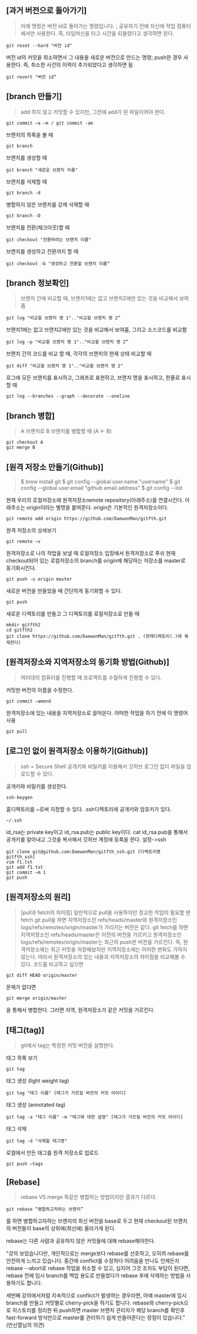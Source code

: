 ## [과거 버전으로 돌아가기]
> 아래 명령은 버전 id로 돌아가는 명령입니다. ; 공유하기 전에 자신에 작업 컴퓨터에서만 사용한다.
즉, 타임머신을 타고 시간을 되돌렸다고 생각하면 된다.

    git reset --hard "버전 id" 
버전 id의 커밋을 취소하면서 그 내용을 새로운 버전으로 만드는 명령; push한 경우 사용한다.
즉, 취소한 사건의 이력이 추가되었다고 생각하면 됨

    git revert "버전 id“

## [branch 만들기]
> add 하지 않고 커밋할 수 있지만, 그전에 add가 된 파일이어야 한다.

    git commit –a –m / git commit -am
브랜치의 목록을 볼 때

    git branch
브랜치를 생성할 때 

    git branch "새로운 브랜치 이름"
브랜치를 삭제할 때

    git branch -d
병합하지 않은 브랜치를 강제 삭제할 때 

    git branch -D
브랜치를 전환(체크아웃)할 때
    
	git checkout "전환하려는 브랜치 이름"
브랜치를 생성하고 전환까지 할 때 
    
	git checkout -b "생성하고 전환할 브랜치 이름“

## [branch 정보확인]
> 브랜치 간에 비교할 때, 브랜치1에는 없고 브랜치2에만 있는 것을 비교해서 보여줌
    
	git log "비교할 브랜치 명 1".."비교할 브랜치 명 2“
브랜치1에는 없고 브랜치2에만 있는 것을 비교해서 보여줌, 그리고 소스코드를 비교함
    
	git log –p "비교할 브랜치 명 1".."비교할 브랜치 명 2“
브랜치 간의 코드를 비교 할 때, 각각의 브랜치의 현재 상태 비교할 때 
    
	git diff "비교할 브랜치 명 1".."비교할 브랜치 명 2"
로그에 모든 브랜치를 표시하고, 그래프로 표현하고, 브랜치 명을 표시하고, 한줄로 표시할 때 
    
	git log --branches --graph --decorate --oneline

## [branch 병합]
> A 브랜치로 B 브랜치를 병합할 때 (A ← B)
    
	git checkout A
	git merge B

## [원격 저장소 만들기(Github)]
> $ brew install git
$ git config --global user.name "username"
$ git config --global user.email "github email address"
$ git config --list

현재 우리의 로컬저장소에 원격저장소remote repository(아래주소)를 연결시킨다. 아래주소는 origin이라는 별명을 붙여준다. origin은 기본적인 원격저장소이다.
    
	git remote add origin https://github.com/DaewonMan/gitfth.git
원격 저장소의 상세보기
    
	git remote –v
원격저장소로 나의 작업을 보낼 때 로컬저장소 입장에서 원격저장소로 푸쉬
현재 checkout되어 있는 로컬저장소의 branch를 origin에 해당하는 저장소를 master로 동기화시킨다.
    
	git push -u origin master
새로운 버전을 만들었을 때 간단하게 동기화할 수 있다.
    
	git push
새로운 디렉토리를 만들고 그 디렉토리를 로컬저장소로 만들 때
    
	mkdir gitfth2
	cd gitfth2
	git clone https://github.com/DaewonMan/gitfth.git . (현재디렉토리(.)에 복제한다)

## [원격저장소와 지역저장소의 동기화 방법(Github)]
> 여러대의 컴퓨터를 진행할 때 프로젝트를 수월하게 진행할 수 있다.

커밋한 버전의 이름을 수정한다.
    
	git commit —amend
원격저장소에 있는 내용을 지역저장소로 끌어온다. 어떠한 작업을 하기 전에 이 명령어 사용
    
	git pull

## [로그인 없이 원격저장소 이용하기(Github)]
> ssh = Secure Shell
공개키와 비밀키를 이용해서 깃허브 로그인 없이 파일을 업로드할 수 있다.

공개키와 비밀키를 생성한다.
    
	ssh-keygen
홈디렉토리를 ~로써 지정할 수 있다. .ssh디렉토리에 공개키와 암호키가 있다.
    
	~/.ssh
id_rsa는 private key이고 id_rsa.pub는 public key이다. 
cat id_rsa.pub을 통해서 공개키를 알아내고 그것을 복사해서 깃허브 계정에 등록을 한다. 설정->ssh
    
	git clone git@github.com:DaewonMan/gitfth_ssh.git [디렉토리명 gitfth_ssh]
    vim f1.txt
    git add f1.txt
    git commit –m 1
    git push

## [원격저장소의 원리]
> [pull과 fetch의 차이점]
일반적으로 pull을 사용하지만 정교한 작업이 필요할 땐 fetch
git pull을 하면 지역저장소인 refs/heads/master와 원격저장소인 logs/refs/remotes/origin/master가 가리키는 버전은 같다.
git fetch를 하면 지역저장소인 refs/heads/master은 이전의 버전을 가르키고 원격저장소인 logs/refs/remotes/origin/master는 최근의 push한 버전을 가르킨다.
즉, 원격저장소에는 최근 커밋을 저장해놨지만 지역저장소에는 어떠한 변화도 가하지 않는다.
따라서 원격저장소의 있는 내용과 지역저장소의 차이점을 비교해볼 수 있다.
코드를 비교하고 싶으면
    
	git diff HEAD origin/master
문제가 없다면
    
	git merge origin/master
을 통해서 병합한다. 그러면 지역, 원격저장소가 같은 커밋을 가르킨다.

## [태그(tag)]
> git에서 tag는 특정한 커밋 버전을 설명한다.

태그 목록 보기
    
	git tag
태그 생성 (light weight tag)
    
	git tag "태그 이름" [태그가 가르킬 버전의 커밋 아이디]
태그 생성 (annotated tag)
    
	git tag -a "태그 이름" -m "태그에 대한 설명" [태그가 가르킬 버전의 커밋 아이디]
태그 삭제
    
	git tag -d "삭제할 태그명"
로컬에서 만든 태그를 원격 저장소로 업로드
    
	git push —tags

## [Rebase]
> rebase VS merge
똑같은 병합하는 방법이지만 결과가 다르다.

    git rebase “병합하고자하는 브랜치”
를 하면 병합하고자하는 브랜치의 최신 버전을 base로 두고 현재 checkout된 브랜치의 버전들이 base의 상위에(최신에) 올라가게 된다.

rebase는 다른 사람과 공유하지 않은 커밋들에 대해 rebase해야한다.

"강의 보았습니다만, 개인적으로는 merge보다 rebase를 선호하고, 오히려 rebase를 안전하게 느끼고 있습니다. 중간에 conflict를 수정하다 어려움을 만나도 언제든지 rebase --abort로 rebase 작업을 취소할 수 있고, 심지어 그것 조차도 부담이 된다면, rebase 전에 임시 branch를 백업 용도로 만들었다가 rebase 후에 삭제하는 방법을 사용하기도 합니다.

세번째 강의에서처럼 지속적으로 conflict가 발생하는 경우라면, 아예 master에 임시 branch를 만들고 커밋별로 cherry-pick을 하기도 합니다.
rebase와 cherry-pick으로 히스토리를 정리한 뒤 push하면 master 브랜치 관리자가 해당 branch를 확인후 fast-forward 방식만으로 master를 관리하기 쉽게 만들어준다는 장점이 있습니다." (안신열님의 의견)